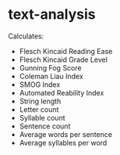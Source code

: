 text-analysis
=============

Calculates:
* Flesch Kincaid Reading Ease
* Flesch Kincaid Grade Level
* Gunning Fog Score
* Coleman Liau Index
* SMOG Index
* Automated Reability Index
* String length
* Letter count
* Syllable count
* Sentence count
* Average words per sentence
* Average syllables per word
